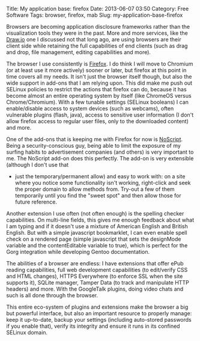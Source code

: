 Title: My application base: firefox
Date: 2013-06-07 03:50
Category: Free Software
Tags: browser, firefox, mab
Slug: my-application-base-firefox

Browsers are becoming application disclosure frameworks rather than the
visualization tools they were in the past. More and more services, like
the
[Draw.io](http://blog.siphos.be/2013/06/my-application-base-draw-io/)
one I discussed not that long ago, are using browsers are their client
side while retaining the full capabilities of end clients (such as drag
and drop, file management, editing capabilities and more).

The browser I use consistently is
[Firefox](https://www.mozilla.org/en-US/firefox/fx/). I do think I will
move to Chromium (or at least use it more actively) sooner or later, but
firefox at this point in time covers all my needs. It isn't just the
browser itself though, but also the wide support in add-ons that I am
relying upon. This did make me push out SELinux policies to restrict the
actions that firefox can do, because it has become almost an entire
operating system by itself (like ChromeOS versus Chrome/Chromium). With
a few tunable settings (SELinux booleans) I can enable/disable access to
system devices (such as webcams), often vulnerable plugins (flash,
java), access to sensitive user information (I don't allow firefox
access to regular user files, only to the downloaded content) and more.

One of the add-ons that is keeping me with Firefox for now is
[NoScript](http://noscript.net/). Being a security-conscious guy, being
able to limit the exposure of my surfing habits to advertisement
companies (and others) is very important to me. The NoScript add-on does
this perfectly. The add-on is very extensible (although I don't use that
- just the temporary/permanent allow) and easy to work with: on a site
where you notice some functionality isn't working, right-click and seek
the proper domain to allow methods from. Try-out a few of them
temporarily until you find the "sweet spot" and then allow those for
future reference.

Another extension I use often (not often enough) is the spelling checker
capabilities. On multi-line fields, this gives me enough feedback about
what I am typing and if it doesn't use a mixture of American English and
British English. But with a simple javascript bookmarklet, I can even
enable spell check on a rendered page (simple javascript that sets the
designMode variable and the contentEditable variable to true), which is
perfect for the Gorg integration while developing Gentoo documentation.

The abilities of a browser are endless: I have extensions that offer
ePub reading capabilities, full web development capabilities (to
edit/verify CSS and HTML changes), HTTPS Everywhere (to enforce SSL when
the site supports it), SQLite manager, Tamper Data (to track and
manipulate HTTP headers) and more. With the GoogleTalk plugins, doing
video chats and such is all done through the browser.

This entire eco-system of plugins and extensions make the browser a big
but powerful interface, but also an important resource to properly
manage: keep it up-to-date, backup your settings (including auto-stored
passwords if you enable that), verify its integrity and ensure it runs
in its confined SELinux domain.
